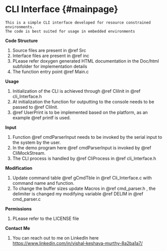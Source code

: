 CLI Interface                        {#mainpage}
============
    This is a simple CLI interface developed for resource constrained environments.
    The code is best suited for usage in embedded environments

**Code Structure**

1. Source files are present in @ref Src
2. Interface files are present in @ref inc
3. PLease refer doxygen generated HTML documentation in the Doc/html subfolder for implementation details
4. The function entry point @ref Main.c

**Usage**

1. Initialization of the CLI is achieved through @ref CliInit in @ref cli_Interface.h
2. At initialization the function for outputting to the console needs to be passed to @ref CliInit.
3. @ref UserPrint is to be implemented based on the platform, as an example @ref printf is used.

**Input**
 
1. Function @ref cmdParserInput needs to be invoked by the serial input to the system by the user.
2. In the demo program here @ref cmdParserInput  is invoked by @ref CliMockStream.
3. The CLI process is handled by @ref CliProcess in @ref cli_Interface.h

**Modification**

1. Update command table @ref gCmdTble in @ref Cli_Interface.c with command name and function.
2. To change the buffer sizes update Macros in @ref cmd_parser.h , the delimiter is changed my modifying variable @ref DELIM in @ref cmd_parser.c


**Permissions**

1. PLease refer to the LICENSE file 


**Contact Me**

1. You can reach out to me on LinkedIn here
https://www.linkedin.com/in/vishal-keshava-murthy-8a2ba1a7/